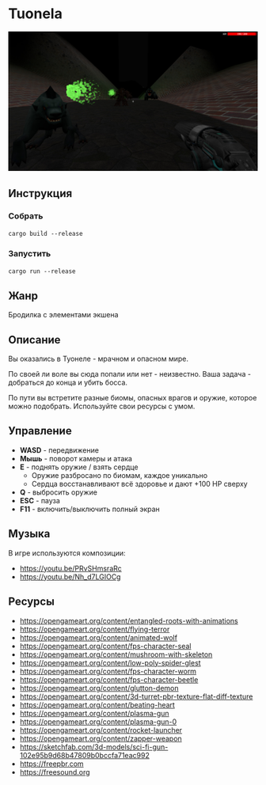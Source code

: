 # Tuonela

![Скриншот игры](./screenshot.jpg)

## Инструкция
### Собрать
`cargo build --release`

### Запустить
`cargo run --release`

## Жанр
Бродилка с элементами экшена

## Описание
Вы оказались в Туонеле - мрачном и опасном мире.

По своей ли воле вы сюда попали или нет - неизвестно.
Ваша задача - добраться до конца и убить босса.

По пути вы встретите разные биомы, опасных врагов и оружие, которое можно подобрать.
Используйте свои ресурсы с умом.

## Управление
- **WASD** - передвижение
- **Мышь** - поворот камеры и атака
- **E** - поднять оружие / взять сердце
  - Оружие разбросано по биомам, каждое уникально
  - Сердца восстанавливают всё здоровье и дают +100 HP сверху
- **Q** - выбросить оружие
- **ESC** - пауза
- **F11** - включить/выключить полный экран

## Музыка
В игре используются композиции:
- https://youtu.be/PRvSHmsraRc
- https://youtu.be/Nh_d7LGIOCg

## Ресурсы
- https://opengameart.org/content/entangled-roots-with-animations
- https://opengameart.org/content/flying-terror
- https://opengameart.org/content/animated-wolf
- https://opengameart.org/content/fps-character-seal
- https://opengameart.org/content/mushroom-with-skeleton
- https://opengameart.org/content/low-poly-spider-glest
- https://opengameart.org/content/fps-character-worm
- https://opengameart.org/content/fps-character-beetle
- https://opengameart.org/content/glutton-demon
- https://opengameart.org/content/3d-turret-pbr-texture-flat-diff-texture
- https://opengameart.org/content/beating-heart
- https://opengameart.org/content/plasma-gun
- https://opengameart.org/content/plasma-gun-0
- https://opengameart.org/content/rocket-launcher
- https://opengameart.org/content/zapper-weapon
- https://sketchfab.com/3d-models/sci-fi-gun-102e95b9d68b47809b0bccfa71eac992
- https://freepbr.com
- https://freesound.org
